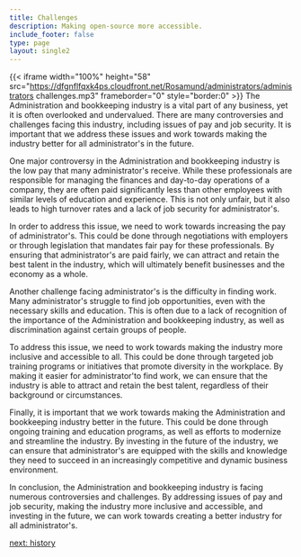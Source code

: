 ```yaml
---
title: Challenges
description: Making open-source more accessible.
include_footer: false
type: page
layout: single2
---
```


{{< iframe width="100%" height="58" src="https://dfgnflfqxk4ps.cloudfront.net/Rosamund/administrators/administrators challenges.mp3" frameborder="0" style="border:0" >}}
The Administration and bookkeeping industry is a vital part of any business, yet it is often overlooked and undervalued. There are many controversies and challenges facing this industry, including issues of pay and job security. It is important that we address these issues and work towards making the industry better for all administrator's in the future.

One major controversy in the Administration and bookkeeping industry is the low pay that many administrator's receive. While these professionals are responsible for managing the finances and day-to-day operations of a company, they are often paid significantly less than other employees with similar levels of education and experience. This is not only unfair, but it also leads to high turnover rates and a lack of job security for administrator's.

In order to address this issue, we need to work towards increasing the pay of administrator's. This could be done through negotiations with employers or through legislation that mandates fair pay for these professionals. By ensuring that administrator's are paid fairly, we can attract and retain the best talent in the industry, which will ultimately benefit businesses and the economy as a whole.

Another challenge facing administrator's is the difficulty in finding work. Many administrator's struggle to find job opportunities, even with the necessary skills and education. This is often due to a lack of recognition of the importance of the Administration and bookkeeping industry, as well as discrimination against certain groups of people.

To address this issue, we need to work towards making the industry more inclusive and accessible to all. This could be done through targeted job training programs or initiatives that promote diversity in the workplace. By making it easier for administrator'to find work, we can ensure that the industry is able to attract and retain the best talent, regardless of their background or circumstances.

Finally, it is important that we work towards making the Administration and bookkeeping industry better in the future. This could be done through ongoing training and education programs, as well as efforts to modernize and streamline the industry. By investing in the future of the industry, we can ensure that administrator's are equipped with the skills and knowledge they need to succeed in an increasingly competitive and dynamic business environment.

In conclusion, the Administration and bookkeeping industry is facing numerous controversies and challenges. By addressing issues of pay and job security, making the industry more inclusive and accessible, and investing in the future, we can work towards creating a better industry for all administrator's.


<a href="https://workdojos.com/administrators/history">next: history</a>
